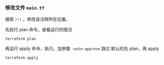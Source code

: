 ### 修改文件 `main.tf`

搜索 `!!!` ，修改该注释所在位置。

先执行 plan 命令，查看运行的情况
```
terraform plan
```

再运行 apply 命令，执行。加参数 `-auto-approve` 跳过 默认的先 plan，再 apply
```
terraform apply
```
